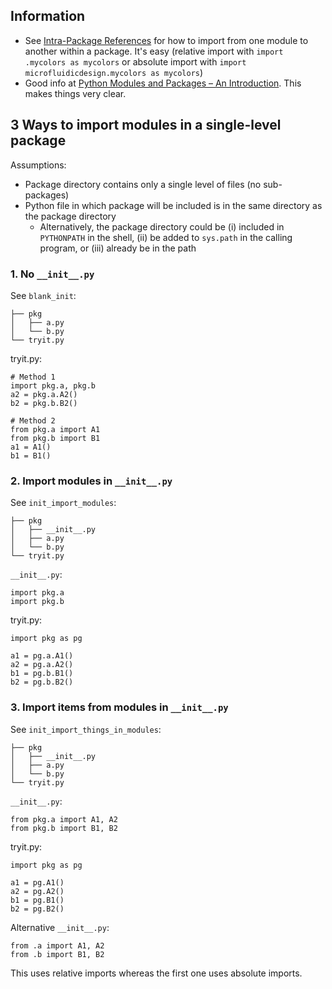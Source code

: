 ## Information

- See [Intra-Package References](https://docs.python.org/3.6/tutorial/modules.html#intra-package-references) for how to import from one module to another within a package. It's easy (relative import with `import .mycolors as mycolors` or absolute import with `import microfluidicdesign.mycolors as mycolors`)
- Good info at [Python Modules and Packages – An Introduction](https://realpython.com/python-modules-packages/). This makes things very clear.

## 3 Ways to import modules in a single-level package

Assumptions:

- Package directory contains only a single level of files (no sub-packages)
- Python file in which package will be included is in the same directory as the package directory
    - Alternatively, the package directory could be (i) included in `PYTHONPATH` in the shell, (ii) be added to `sys.path` in the calling program, or (iii) already be in the path

### 1. No `__init__.py`

See `blank_init`:

    ├── pkg
    │   ├── a.py
    │   └── b.py
    └── tryit.py

tryit.py:

    # Method 1
    import pkg.a, pkg.b
    a2 = pkg.a.A2()
    b2 = pkg.b.B2()
    
    # Method 2
    from pkg.a import A1
    from pkg.b import B1
    a1 = A1()
    b1 = B1()
    


### 2. Import modules in `__init__.py`

See `init_import_modules`:

    ├── pkg
    │   ├── __init__.py
    │   ├── a.py
    │   └── b.py
    └── tryit.py

`__init__.py`:
    
    import pkg.a
    import pkg.b

tryit.py:

    import pkg as pg
    
    a1 = pg.a.A1()
    a2 = pg.a.A2()
    b1 = pg.b.B1()
    b2 = pg.b.B2()


### 3. Import items from modules in `__init__.py`

See `init_import_things_in_modules`:

    ├── pkg
    │   ├── __init__.py
    │   ├── a.py
    │   └── b.py
    └── tryit.py


`__init__.py`:
    
    from pkg.a import A1, A2
    from pkg.b import B1, B2

tryit.py:
        
    import pkg as pg
    
    a1 = pg.A1()
    a2 = pg.A2()
    b1 = pg.B1()
    b2 = pg.B2()

Alternative `__init__.py`:
    
    from .a import A1, A2
    from .b import B1, B2

This uses relative imports whereas the first one uses absolute imports.
